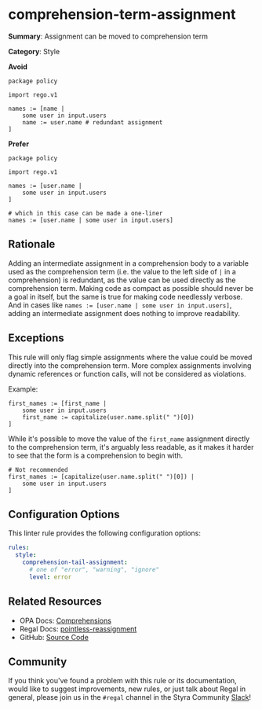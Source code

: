 # comprehension-term-assignment

**Summary**: Assignment can be moved to comprehension term

**Category**: Style

**Avoid**
```rego
package policy

import rego.v1

names := [name |
    some user in input.users
    name := user.name # redundant assignment
]
```

**Prefer**
```rego
package policy

import rego.v1

names := [user.name |
    some user in input.users
]

# which in this case can be made a one-liner
names := [user.name | some user in input.users]
```

## Rationale

Adding an intermediate assignment in a comprehension body to a variable used as the comprehension term (i.e. the value
to the left side of `|` in a comprehension) is redundant, as the value can be used directly as the comprehension term.
Making code as compact as possible should never be a goal in itself, but the same is true for making code needlessly
verbose. And in cases like `names := [user.name | some user in input.users]`, adding an intermediate assignment does
nothing to improve readability.

## Exceptions

This rule will only flag simple assignments where the value could be moved directly into the comprehension term. More
complex assignments involving dynamic references or function calls, will not be considered as violations.

Example:

```rego
first_names := [first_name |
    some user in input.users
    first_name := capitalize(user.name.split(" ")[0])
]
```

While it's possible to move the value of the `first_name` assignment directly to the comprehension term, it's arguably
less readable, as it makes it harder to see that the form is a comprehension to begin with.

```rego
# Not recommended
first_names := [capitalize(user.name.split(" ")[0]) |
    some user in input.users
]
```

## Configuration Options

This linter rule provides the following configuration options:

```yaml
rules:
  style:
    comprehension-tail-assignment:
      # one of "error", "warning", "ignore"
      level: error
```

## Related Resources

- OPA Docs: [Comprehensions](https://www.openpolicyagent.org/docs/latest/policy-language/#comprehensions)
- Regal Docs: [pointless-reassignment](https://docs.styra.com/regal/rules/style/pointless-reassignment)
- GitHub: [Source Code](https://github.com/StyraInc/regal/blob/main/bundle/regal/rules/style/comprehension-term-assignment/comprehension_term_assignment.rego)

## Community

If you think you've found a problem with this rule or its documentation, would like to suggest improvements, new rules,
or just talk about Regal in general, please join us in the `#regal` channel in the Styra Community
[Slack](https://communityinviter.com/apps/styracommunity/signup)!
